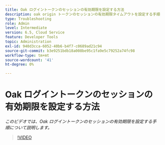 ```yaml
---
title: Oak ログイントークンのセッションの有効期限を設定する方法
description: oak origin トークンのセッションの有効期限タイムアウトを設定する手順
type: Troubleshooting
role: Admin
level: Intermediate
version: 6.5, Cloud Service
feature: Developer Tools
topic: Administration
exl-id: 940d3cca-6052-40b6-b4f7-c0689ad21c94
source-git-commit: b3e9251bdb18a008be95c1fa9e5c79252a74fc98
workflow-type: tm+mt
source-wordcount: '41'
ht-degree: 0%

---
```


# Oak ログイントークンのセッションの有効期限を設定する方法

*このビデオでは、Oak ログイントークンのセッションの有効期限を設定する手順について説明します。*

>[!VIDEO](https://video.tv.adobe.com/v/335468?quality=12&learn=on)
